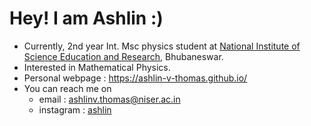 # Hey! I am Ashlin :)

 - Currently, 2nd year Int. Msc physics student at [National Institute of Science Education and Research](https://www.niser.ac.in/), Bhubaneswar.
 - Interested in Mathematical Physics.
 - Personal webpage : https://ashlin-v-thomas.github.io/
 - You can reach me on
     - email : ashlinv.thomas@niser.ac.in
     - instagram : [ashlin](https://www.instagram.com/_____.ashlin._____/)
